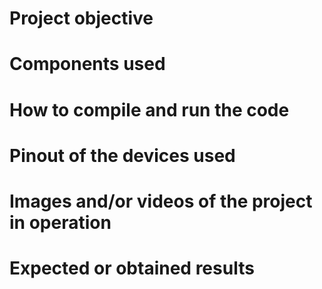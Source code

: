 # Project objective
# Components used
# How to compile and run the code
# Pinout of the devices used
# Images and/or videos of the project in operation
# Expected or obtained results